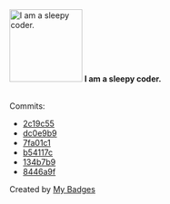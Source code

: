 <img src="https://my-badges.github.io/my-badges/sleepy-coder.png" alt="I am a sleepy coder." title="I am a sleepy coder." width="128">
<strong>I am a sleepy coder.</strong>
<br><br>

Commits:

- <a href="https://github.com/RAHULKRISHNAKR/KTU_S5_DA_LAB/commit/2c19c55228b492bc83387897925496b2d57f2f86">2c19c55</a>
- <a href="https://github.com/RAHULKRISHNAKR/KTU_S5_DA_LAB/commit/dc0e9b96c3b17b67bd2ae3aa9cc9e40e9e383360">dc0e9b9</a>
- <a href="https://github.com/RAHULKRISHNAKR/KTU_S5_DA_LAB/commit/7fa01c11f8c43c42d293f2049b9b0362b65a8a9f">7fa01c1</a>
- <a href="https://github.com/RAHULKRISHNAKR/KTU_S5_DA_LAB/commit/b54117c4cf121d90d62b2b38e11e618435fd5a1d">b54117c</a>
- <a href="https://github.com/RAHULKRISHNAKR/KTU_S5_DA_LAB/commit/134b7b9aa4291894937b19afc69855f101614454">134b7b9</a>
- <a href="https://github.com/RAHULKRISHNAKR/KTU_S5_DA_LAB/commit/8446a9fc43fc252b0c82f2fc68c0f10a6edcea64">8446a9f</a>


Created by <a href="https://github.com/my-badges/my-badges">My Badges</a>